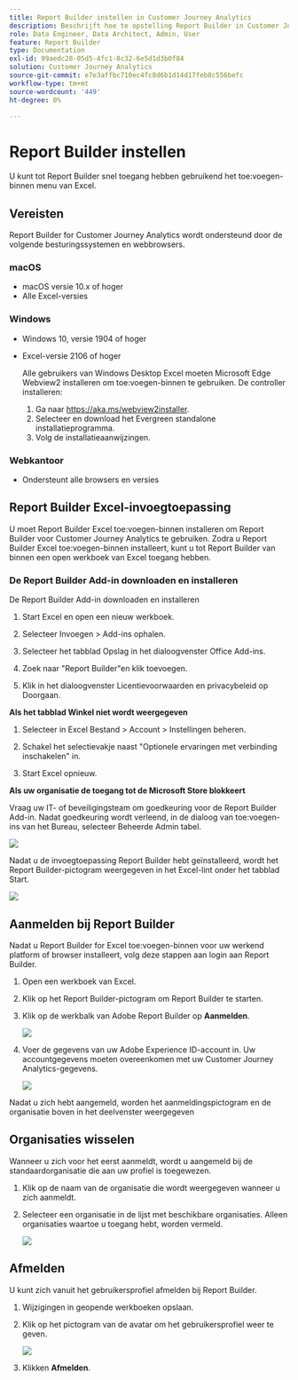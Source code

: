 ```yaml
---
title: Report Builder instellen in Customer Journey Analytics
description: Beschrijft hoe te opstelling Report Builder in Customer Journey Analytics
role: Data Engineer, Data Architect, Admin, User
feature: Report Builder
type: Documentation
exl-id: 99aedc28-05d5-4fc1-8c32-6e5d1d3b0f84
solution: Customer Journey Analytics
source-git-commit: e7e3affbc710ec4fc8d6b1d14d17feb8c556befc
workflow-type: tm+mt
source-wordcount: '449'
ht-degree: 0%

---
```


# Report Builder instellen

U kunt tot Report Builder snel toegang hebben gebruikend het toe:voegen-binnen menu van Excel.

## Vereisten

Report Builder for Customer Journey Analytics wordt ondersteund door de volgende besturingssystemen en webbrowsers.

### macOS

- macOS versie 10.x of hoger
- Alle Excel-versies

### Windows

- Windows 10, versie 1904 of hoger
- Excel-versie 2106 of hoger

  Alle gebruikers van Windows Desktop Excel moeten Microsoft Edge Webview2 installeren om toe:voegen-binnen te gebruiken. De controller installeren:

   1. Ga naar <https://aka.ms/webview2installer>.
   1. Selecteer en download het Evergreen standalone installatieprogramma.
   1. Volg de installatieaanwijzingen.

### Webkantoor

- Ondersteunt alle browsers en versies


## Report Builder Excel-invoegtoepassing

U moet Report Builder Excel toe:voegen-binnen installeren om Report Builder voor Customer Journey Analytics te gebruiken. Zodra u Report Builder Excel toe:voegen-binnen installeert, kunt u tot Report Builder van binnen een open werkboek van Excel toegang hebben.

### De Report Builder Add-in downloaden en installeren

De Report Builder Add-in downloaden en installeren

1. Start Excel en open een nieuw werkboek.

1. Selecteer Invoegen > Add-ins ophalen.

1. Selecteer het tabblad Opslag in het dialoogvenster Office Add-ins.

1. Zoek naar &quot;Report Builder&quot;en klik toevoegen.

1. Klik in het dialoogvenster Licentievoorwaarden en privacybeleid op Doorgaan.

**Als het tabblad Winkel niet wordt weergegeven**

1. Selecteer in Excel Bestand > Account > Instellingen beheren.

1. Schakel het selectievakje naast &quot;Optionele ervaringen met verbinding inschakelen&quot; in.

1. Start Excel opnieuw.

**Als uw organisatie de toegang tot de Microsoft Store blokkeert**

Vraag uw IT- of beveiligingsteam om goedkeuring voor de Report Builder Add-in. Nadat goedkeuring wordt verleend, in de dialoog van toe:voegen-ins van het Bureau, selecteer Beheerde Admin tabel.

![](./assets/image1.png)

Nadat u de invoegtoepassing Report Builder hebt geïnstalleerd, wordt het Report Builder-pictogram weergegeven in het Excel-lint onder het tabblad Start.

![](./assets/rb_app_icon.png)

## Aanmelden bij Report Builder

Nadat u Report Builder for Excel toe:voegen-binnen voor uw werkend platform of browser installeert, volg deze stappen aan login aan Report Builder.

1. Open een werkboek van Excel.

1. Klik op het Report Builder-pictogram om Report Builder te starten.

1. Klik op de werkbalk van Adobe Report Builder op **Aanmelden**.

   ![](./assets/rb_login.png)

1. Voer de gegevens van uw Adobe Experience ID-account in. Uw accountgegevens moeten overeenkomen met uw Customer Journey Analytics-gegevens.

   ![](./assets/image4.png)

Nadat u zich hebt aangemeld, worden het aanmeldingspictogram en de organisatie boven in het deelvenster weergegeven

## Organisaties wisselen

Wanneer u zich voor het eerst aanmeldt, wordt u aangemeld bij de standaardorganisatie die aan uw profiel is toegewezen.

1. Klik op de naam van de organisatie die wordt weergegeven wanneer u zich aanmeldt.

1. Selecteer een organisatie in de lijst met beschikbare organisaties. Alleen organisaties waartoe u toegang hebt, worden vermeld.

   ![](./assets/image5.png)

## Afmelden

U kunt zich vanuit het gebruikersprofiel afmelden bij Report Builder.

1. Wijzigingen in geopende werkboeken opslaan.

1. Klik op het pictogram van de avatar om het gebruikersprofiel weer te geven.

   ![](./assets/image6.png)

1. Klikken **Afmelden**.
